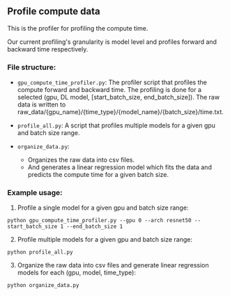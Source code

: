 ## Profile compute data
This is the profiler for profiling the compute time.

Our current profiling's granularity is model level and profiles forward and backward time respectively.

### File structure:

- `gpu_compute_time_profiler.py`: The profiler script that profiles the compute forward and backward time. The profiling is done for a selected (gpu, DL model, [start_batch_size, end_batch_size]). The raw data is written to raw_data/{gpu_name}/{time_type}/{model_name}/{batch_size}/time.txt.

- `profile_all.py`: A script that profiles multiple models for a given gpu and batch size range.

- `organize_data.py`: 
    - Organizes the raw data into csv files. 
    - And generates a linear regression model which fits the data and predicts the compute time for a given batch size.

### Example usage:

1. Profile a single model for a given gpu and batch size range:
```
python gpu_compute_time_profiler.py --gpu 0 --arch resnet50 --start_batch_size 1 --end_batch_size 1
```

2. Profile multiple models for a given gpu and batch size range:
```
python profile_all.py
```

3. Organize the raw data into csv files and generate linear regression models for each (gpu, model, time_type):
```
python organize_data.py
```
